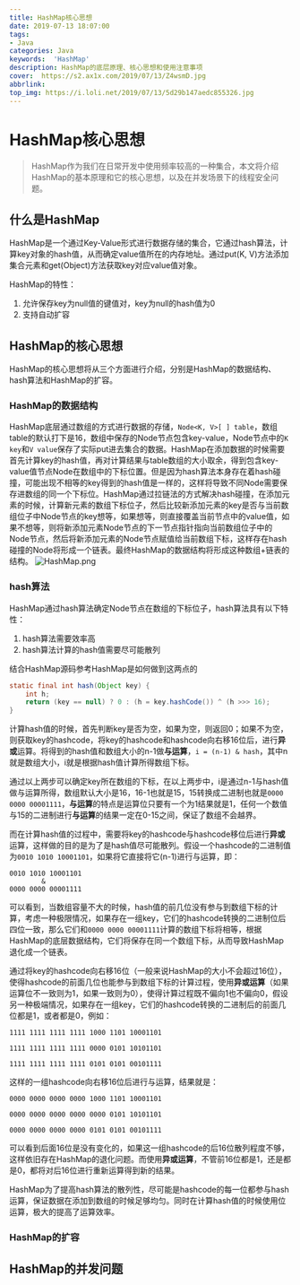 ```yaml
---
title: HashMap核心思想
date: 2019-07-13 18:07:00  
tags: 
- Java
categories: Java
keywords:  'HashMap'
description: HashMap的底层原理、核心思想和使用注意事项
cover:  https://s2.ax1x.com/2019/07/13/Z4wsmD.jpg
abbrlink: 
top_img: https://i.loli.net/2019/07/13/5d29b147aedc855326.jpg
---
```


# HashMap核心思想

> HashMap作为我们在日常开发中使用频率较高的一种集合，本文将介绍HashMap的基本原理和它的核心思想，以及在并发场景下的线程安全问题。



## 什么是HashMap

HashMap是一个通过Key-Value形式进行数据存储的集合，它通过hash算法，计算key对象的hash值，从而确定value值所在的内存地址。通过put(K, V)方法添加集合元素和get(Object)方法获取key对应value值对象。

HashMap的特性：

1. 允许保存key为null值的键值对，key为null的hash值为0
2. 支持自动扩容

## HashMap的核心思想

HashMap的核心思想将从三个方面进行介绍，分别是HashMap的数据结构、hash算法和HashMap的扩容。

### HashMap的数据结构

HashMap底层通过数组的方式进行数据的存储，`Node<K, V>[ ] table`，数组table的默认打下是16，数组中保存的Node节点包含key-value，Node节点中的`K key`和`V value`保存了实际put进去集合的数据。HashMap在添加数据的时候需要首先计算key的hash值，再对计算结果与table数组的大小取余，得到包含key-value值节点Node在数组中的下标位置。但是因为hash算法本身存在着hash碰撞，可能出现不相等的key得到的hash值是一样的，这样将导致不同Node需要保存进数组的同一个下标位。HashMap通过拉链法的方式解决hash碰撞，在添加元素的时候，计算新元素的数组下标位子，然后比较新添加元素的key是否与当前数组位子中Node节点的key想等，如果想等，则直接覆盖当前节点中的value值，如果不想等，则将新添加元素Node节点的下一节点指针指向当前数组位子中的Node节点，然后将新添加元素的Node节点赋值给当前数组下标，这样存在hash碰撞的Node将形成一个链表。最终HashMap的数据结构将形成这种数组+链表的结构。
![HashMap.png](https://i.loli.net/2019/07/13/5d2990671d64780619.png)

### hash算法

HashMap通过hash算法确定Node节点在数组的下标位子，hash算法具有以下特性：

1. hash算法需要效率高
2. hash算法计算的hash值需要尽可能散列

结合HashMap源码参考HashMap是如何做到这两点的

```java
static final int hash(Object key) {
    int h;
    return (key == null) ? 0 : (h = key.hashCode()) ^ (h >>> 16);
}

```

计算hash值的时候，首先判断key是否为空，如果为空，则返回0；如果不为空，则获取key的hashcode，将key的hashcode和hashcode向右移16位后，进行**异或**运算。将得到的hash值和数组大小的n-1做**与运算**，`i = (n-1) & hash`，其中n就是数组大小，i就是根据hash值计算所得数组下标。

通过以上两步可以确定key所在数组的下标，在以上两步中，i是通过n-1与hash值做与运算所得，数组默认大小是16，16-1也就是15，15转换成二进制也就是`0000 0000 00001111`，**与运算**的特点是运算位只要有一个为1结果就是1，任何一个数值与15的二进制进行**与运算**的结果一定在0-15之间，保证了数组不会越界。

而在计算hash值的过程中，需要将key的hashcode与hashcode移位后进行**异或**运算，这样做的目的是为了是hash值尽可能散列。假设一个hashcode的二进制值为`0010 1010 10001101`，如果将它直接将它(n-1)进行与运算，即：

```
0010 1010 10001101
		&
0000 0000 00001111
```

可以看到，当数组容量不大的时候，hash值的前几位没有参与到数组下标的计算，考虑一种极限情况，如果存在一组key，它们的hashcode转换的二进制位后四位一致，那么它们和`0000 0000 00001111`计算的数组下标将相等，根据HashMap的底层数据结构，它们将保存在同一个数组下标，从而导致HashMap退化成一个链表。

通过将key的hashcode向右移16位（一般来说HashMap的大小不会超过16位），使得hashcode的前面几位也能参与到数组下标的计算过程，使用**异或运算**（如果运算位不一致则为1，如果一致则为0），使得计算过程既不偏向1也不偏向0，假设另一种极端情况，如果存在一组key，它们的hashcode转换的二进制后的前面几位都是1，或者都是0，例如：

```
1111 1111 1111 1111 1000 1101 10001101

1111 1111 1111 1111 0000 0101 10101101

1111 1111 1111 1111 0101 0101 00101111
```

这样的一组hashcode向右移16位后进行与运算，结果就是：

```
0000 0000 0000 0000 1000 1101 10001101

0000 0000 0000 0000 0000 0101 10101101

0000 0000 0000 0000 0101 0101 00101111
```

可以看到后面16位是没有变化的，如果这一组hashcode的后16位散列程度不够，这样依旧存在HashMap的退化问题。而使用**异或运算**，不管前16位都是1，还是都是0，都将对后16位进行重新运算得到新的结果。

HashMap为了提高hash算法的散列性，尽可能是hashcode的每一位都参与hash运算，保证数据在添加到数组的时候足够均匀。同时在计算hash值的时候使用位运算，极大的提高了运算效率。



### HashMap的扩容



## HashMap的并发问题